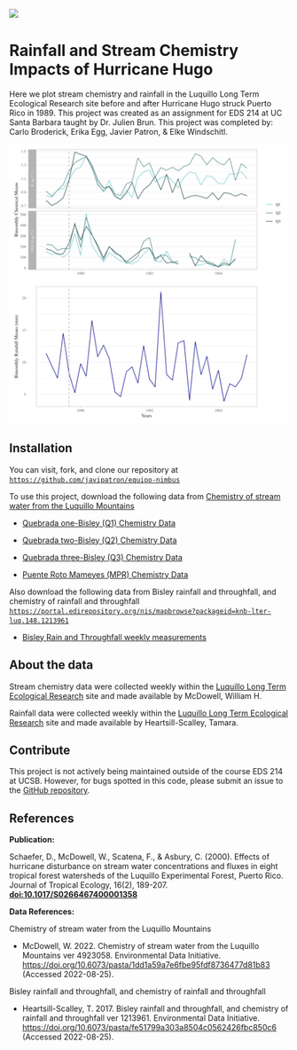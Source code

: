 <!-- Add banner here -->

![](plots/banner.jpg)

# Rainfall and Stream Chemistry Impacts of Hurricane Hugo

Here we plot stream chemistry and rainfall in the Luquillo Long Term Ecological Research site before and after Hurricane Hugo struck Puerto Rico in 1989. This project was created as an assignment for EDS 214 at UC Santa Barbara taught by Dr. Julien Brun. This project was completed by: Carlo Broderick, Erika Egg, Javier Patron, & Elke Windschitl.

![](plots/rainfall_and_stream_chemistry_plot.png)

## Installation

You can visit, fork, and clone our repository at [`https://github.com/javipatron/equipo-nimbus`](https://github.com/javipatron/equipo-nimbus)

To use this project, download the following data from [Chemistry of stream water from the Luquillo Mountains](https://portal.edirepository.org/nis/mapbrowse?packageid=knb-lter-luq.20.4923058)

-   [Quebrada one-Bisley (Q1) Chemistry Data](https://portal.edirepository.org/nis/dataviewer?packageid=knb-lter-luq.20.4923058&entityid=96e0ef7b3f2bc92485a559645d545845)

-   [Quebrada two-Bisley (Q2) Chemistry Data](https://portal.edirepository.org/nis/dataviewer?packageid=knb-lter-luq.20.4923058&entityid=8d1e2d357a2dc2d56b9eedea56a46236)

-   [Quebrada three-Bisley (Q3) Chemistry Data](https://portal.edirepository.org/nis/dataviewer?packageid=knb-lter-luq.20.4923058&entityid=665f37efee3109a7c3aff95e079e2de2)

-   [Puente Roto Mameyes (MPR) Chemistry Data](https://portal.edirepository.org/nis/dataviewer?packageid=knb-lter-luq.20.4923058&entityid=acb18d969cf36e7efda2604a1449e816)

Also download the following data from Bisley rainfall and throughfall, and chemistry of rainfall and throughfall [`https://portal.edirepository.org/nis/mapbrowse?packageid=knb-lter-luq.148.1213961`](https://portal.edirepository.org/nis/mapbrowse?packageid=knb-lter-luq.148.1213961)

-   [Bisley Rain and Throughfall weekly measurements](https://portal.edirepository.org/nis/dataviewer?packageid=knb-lter-luq.148.1213961&entityid=321e187b737007eece552ab269b5e626)

## About the data

Stream chemistry data were collected weekly within the [Luquillo Long Term Ecological Research](https://lternet.edu/site/luquillo-lter/) site and made available by McDowell, William H.

Rainfall data were collected weekly within the [Luquillo Long Term Ecological Research](https://lternet.edu/site/luquillo-lter/) site and made available by Heartsill-Scalley, Tamara.

## Contribute

This project is not actively being maintained outside of the course EDS 214 at UCSB. However, for bugs spotted in this code, please submit an issue to the [GitHub repository](https://github.com/javipatron/equipo-nimbus).

## References

**Publication:**

Schaefer, D., McDowell, W., Scatena, F., & Asbury, C. (2000). Effects of hurricane disturbance on stream water concentrations and fluxes in eight tropical forest watersheds of the Luquillo Experimental Forest, Puerto Rico. Journal of Tropical Ecology, 16(2), 189-207. [**doi:10.1017/S0266467400001358**](doi:10.1017/S0266467400001358)

**Data References:**

Chemistry of stream water from the Luquillo Mountains

-   McDowell, W. 2022. Chemistry of stream water from the Luquillo Mountains ver 4923058. Environmental Data Initiative. <https://doi.org/10.6073/pasta/1dd1a59a7e6fbe95fdf8736477d81b83> (Accessed 2022-08-25).

Bisley rainfall and throughfall, and chemistry of rainfall and throughfall

-   Heartsill-Scalley, T. 2017. Bisley rainfall and throughfall, and chemistry of rainfall and throughfall ver 1213961. Environmental Data Initiative. <https://doi.org/10.6073/pasta/fe51799a303a8504c0562426fbc850c6> (Accessed 2022-08-25).
